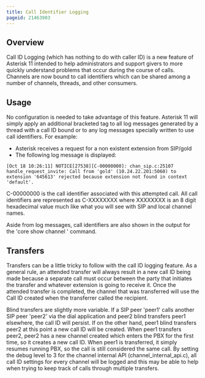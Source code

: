 ```yaml
---
title: Call Identifier Logging
pageid: 21463903
---
```


Overview
--------


Call ID Logging (which has nothing to do with caller ID) is a new feature of Asterisk 11 intended to help administrators and support givers to more quickly understand problems that occur during the course of calls. Channels are now bound to call identifiers which can be shared among a number of channels, threads, and other consumers.


Usage
-----


No configuration is needed to take advantage of this feature. Asterisk 11 will simply apply an additional bracketed tag to all log messages generated by a thread with a call ID bound or to any log messages specially written to use call identifiers. For example:


* Asterisk receives a request for a non existent extension from SIP/gold
* The following log message is displayed:

```
[Oct 18 10:26:11] NOTICE[27538][C-00000000]: chan_sip.c:25107 handle_request_invite: Call from 'gold' (10.24.22.201:5060) to extension '645613' rejected because extension not found in context 'default'.

```

C-00000000 is the call identifier associated with this attempted call. All call identifiers are represented as C-XXXXXXXX where XXXXXXXX is an 8 digit hexadecimal value much like what you will see with SIP and local channel names.


Aside from log messages, call identifiers are also shown in the output for the 'core show channel <channel name>' command.


Transfers
---------


Transfers can be a little tricky to follow with the call ID logging feature. As a general rule, an attended transfer will always result in a new call ID being made because a separate call must occur between the party that initiates the transfer and whatever extension is going to receive it. Once the attended transfer is completed, the channel that was transferred will use the Call ID created when the transferrer called the recipient.


Blind transfers are slightly more variable. If a SIP peer 'peer1' calls another SIP peer 'peer2' via the dial application and peer2 blind transfers peer1 elsewhere, the call ID will persist. If on the other hand, peer1 blind transfers peer2 at this point a new call ID will be created. When peer1 transfers peer2, peer2 has a new channel created which enters the PBX for the first time, so it creates a new call ID. When peer1 is transferred, it simply resumes running PBX, so the call is still considered the same call. By setting the debug level to 3 for the channel internal API (channel_internal_api.c), all call ID settings for every channel will be logged and this may be able to help when trying to keep track of calls through multiple transfers.

